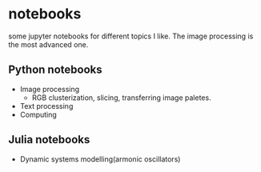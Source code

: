 # notebooks
some jupyter notebooks for different topics I like. The image processing is the most advanced one.

## Python notebooks
* Image processing
	* RGB clusterization, slicing, transferring image paletes. 
* Text processing
* Computing

## Julia notebooks
* Dynamic systems modelling(armonic oscillators)
